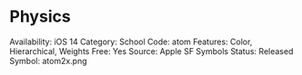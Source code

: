 # Physics

Availability: iOS 14
Category: School
Code: atom
Features: Color, Hierarchical, Weights
Free: Yes
Source: Apple SF Symbols
Status: Released
Symbol: atom2x.png